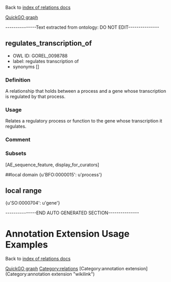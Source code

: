 Back to [index of relations docs](https://github.com/geneontology/annotation_extensions/tree/master/doc)

[QuickGO graph](www.ebi.ac.uk/QuickGO/AnnotationExtensionRelations.html)

---------------Text extracted from ontology: DO NOT EDIT---------------

## regulates_transcription_of
* OWL ID: GOREL_0098788
* label: regulates transcription of
* synonyms
[]

### Definition
A relationship that holds between a process and a gene whose transcription is regulated by that process.

### Usage
Relates a regulatory process or function to the gene whose transcription it regulates.

### Comment


### Subsets
[AE_sequence_feature, display_for_curators]

##local domain
{u'BFO:0000015': u'process'}

## local range
{u'SO:0000704': u'gene'}

---------------END AUTO GENERATED SECTION---------------





# Annotation Extension Usage Examples

Back to [index of relations docs](https://github.com/geneontology/annotation_extensions/tree/master/doc)

[QuickGO graph](www.ebi.ac.uk/QuickGO/AnnotationExtensionRelations.html)
<Category:relations> [Category:annotation extension](Category:annotation extension "wikilink")
